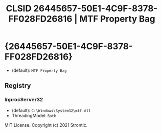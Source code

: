 ﻿---
title: "CLSID 26445657-50E1-4C9F-8378-FF028FD26816 | MTF Property Bag"
excerpt: What is COM-Object CLSID 26445657-50E1-4C9F-8378-FF028FD26816?
---

# {26445657-50E1-4C9F-8378-FF028FD26816}

* (default): `MTF Property Bag`

## Registry


### InprocServer32

* (default): `C:\Windows\System32\mtf.dll`
* ThreadingModel: `Both`

MIT License. Copyright (c) 2021 Strontic.


